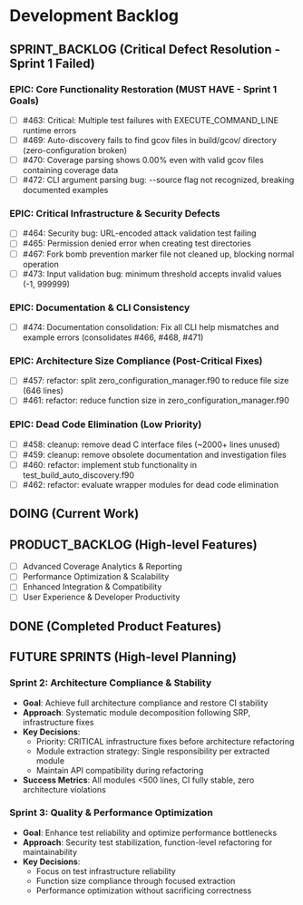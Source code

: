 # Development Backlog

## SPRINT_BACKLOG (Critical Defect Resolution - Sprint 1 Failed)

### EPIC: Core Functionality Restoration (MUST HAVE - Sprint 1 Goals)
- [ ] #463: Critical: Multiple test failures with EXECUTE_COMMAND_LINE runtime errors
- [ ] #469: Auto-discovery fails to find gcov files in build/gcov/ directory (zero-configuration broken)
- [ ] #470: Coverage parsing shows 0.00% even with valid gcov files containing coverage data
- [ ] #472: CLI argument parsing bug: --source flag not recognized, breaking documented examples

### EPIC: Critical Infrastructure & Security Defects
- [ ] #464: Security bug: URL-encoded attack validation test failing  
- [ ] #465: Permission denied error when creating test directories
- [ ] #467: Fork bomb prevention marker file not cleaned up, blocking normal operation
- [ ] #473: Input validation bug: minimum threshold accepts invalid values (-1, 999999)

### EPIC: Documentation & CLI Consistency
- [ ] #474: Documentation consolidation: Fix all CLI help mismatches and example errors (consolidates #466, #468, #471)

### EPIC: Architecture Size Compliance (Post-Critical Fixes)
- [ ] #457: refactor: split zero_configuration_manager.f90 to reduce file size (646 lines)
- [ ] #461: refactor: reduce function size in zero_configuration_manager.f90

### EPIC: Dead Code Elimination (Low Priority)
- [ ] #458: cleanup: remove dead C interface files (~2000+ lines unused)
- [ ] #459: cleanup: remove obsolete documentation and investigation files
- [ ] #460: refactor: implement stub functionality in test_build_auto_discovery.f90
- [ ] #462: refactor: evaluate wrapper modules for dead code elimination

## DOING (Current Work)

## PRODUCT_BACKLOG (High-level Features)
- [ ] Advanced Coverage Analytics & Reporting
- [ ] Performance Optimization & Scalability  
- [ ] Enhanced Integration & Compatibility
- [ ] User Experience & Developer Productivity

## DONE (Completed Product Features)

## FUTURE SPRINTS (High-level Planning)

### Sprint 2: Architecture Compliance & Stability
- **Goal**: Achieve full architecture compliance and restore CI stability
- **Approach**: Systematic module decomposition following SRP, infrastructure fixes
- **Key Decisions**: 
  - Priority: CRITICAL infrastructure fixes before architecture refactoring
  - Module extraction strategy: Single responsibility per extracted module
  - Maintain API compatibility during refactoring
- **Success Metrics**: All modules <500 lines, CI fully stable, zero architecture violations

### Sprint 3: Quality & Performance Optimization  
- **Goal**: Enhance test reliability and optimize performance bottlenecks
- **Approach**: Security test stabilization, function-level refactoring for maintainability
- **Key Decisions**:
  - Focus on test infrastructure reliability
  - Function size compliance through focused extraction
  - Performance optimization without sacrificing correctness